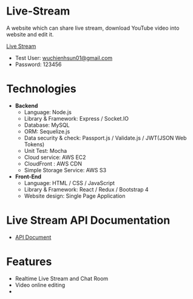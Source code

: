 # Live-Stream
A website which can share live stream, download YouTube video into website and edit it.

[Live Stream](https://www.wuhsun.com "Title")

* Test User: wuchienhsun01@gmail.com
* Password: 123456

# Technologies

* **Backend**
  * Language: Node.js
  * Library & Framework: Express / Socket.IO
  * Database: MySQL
  * ORM: Sequelize.js
  * Data security & check: Passport.js / Validate.js / JWT(JSON Web Tokens)
  * Unit Test: Mocha
  * Cloud service: AWS EC2
  * CloudFront : AWS CDN
  * Simple Storage Service: AWS S3
* **Front-End**
  * Language: HTML / CSS / JavaScript
  * Library & Framework: React / Redux / Bootstrap 4
  * Website design: Single Page Application
# Live Stream API Documentation
* [API Document](https://www.wuhsun.com "Title")

# Features
* Realtime Live Stream and Chat Room
* Video online editing
* 
